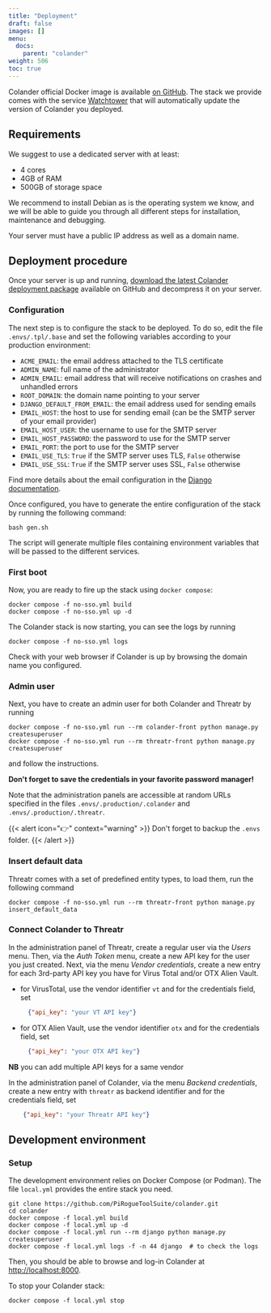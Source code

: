 ```yaml
---
title: "Deployment"
draft: false
images: []
menu:
  docs:
    parent: "colander"
weight: 506
toc: true
---
```


Colander official Docker image is available [on GitHub](https://github.com/PiRogueToolSuite/colander/pkgs/container/colander). The stack we provide comes with the service [Watchtower](https://containrrr.dev/watchtower/) that will automatically update the version of Colander you deployed.

## Requirements
We suggest to use a dedicated server with at least:

* 4 cores
* 4GB of RAM
* 500GB of storage space

We recommend to install Debian as is the operating system we know, and we will be able to guide you through all different steps for installation, maintenance and debugging. 

Your server must have a public IP address as well as a domain name.

## Deployment procedure
Once your server is up and running, [download the latest Colander deployment package](https://github.com/PiRogueToolSuite/colander/releases/latest) available on GitHub and decompress it on your server.

### Configuration
The next step is to configure the stack to be deployed. To do so, edit the file `.envs/.tpl/.base` and set the following variables according to your production environment:

* `ACME_EMAIL`: the email address attached to the TLS certificate
* `ADMIN_NAME`: full name of the administrator
* `ADMIN_EMAIL`: email address that will receive notifications on crashes and unhandled errors
* `ROOT_DOMAIN`: the domain name pointing to your server 
* `DJANGO_DEFAULT_FROM_EMAIL`: the email address used for sending emails
* `EMAIL_HOST`: the host to use for sending email (can be the SMTP server of your email provider)
* `EMAIL_HOST_USER`: the username to use for the SMTP server
* `EMAIL_HOST_PASSWORD`: the password to use for the SMTP server 
* `EMAIL_PORT`: the port to use for the SMTP server 
* `EMAIL_USE_TLS`: `True` if the SMTP server uses TLS, `False` otherwise
* `EMAIL_USE_SSL`: `True` if the SMTP server uses SSL, `False` otherwise

Find more details about the email configuration in the [Django documentation](https://docs.djangoproject.com/en/4.2/ref/settings/#email-use-tls).

Once configured, you have to generate the entire configuration of the stack by running the following command:

```text
bash gen.sh
```

The script will generate multiple files containing environment variables that will be passed to the different services.

### First boot
Now, you are ready to fire up the stack using `docker compose`:

```text
docker compose -f no-sso.yml build
docker compose -f no-sso.yml up -d 
```

The Colander stack is now starting, you can see the logs by running 

```text
docker compose -f no-sso.yml logs
```

Check with your web browser if Colander is up by browsing the domain name you configured.

### Admin user
Next, you have to create an admin user for both Colander and Threatr by running 

```text
docker compose -f no-sso.yml run --rm colander-front python manage.py createsuperuser
docker compose -f no-sso.yml run --rm threatr-front python manage.py createsuperuser
```

and follow the instructions.

**Don't forget to save the credentials in your favorite password manager!**

Note that the administration panels are accessible at random URLs specified in the files `.envs/.production/.colander` and `.envs/.production/.threatr`.

{{< alert icon="👉" context="warning" >}}
Don't forget to backup the `.envs` folder.
{{< /alert >}}

### Insert default data
Threatr comes with a set of predefined entity types, to load them, run the following command

```text
docker compose -f no-sso.yml run --rm threatr-front python manage.py insert_default_data
```

### Connect Colander to Threatr
In the administration panel of Threatr, create a regular user via the *Users* menu. Then, via the *Auth Token* menu, create a new API key for the user you just created. Next, via the menu *Vendor credentials*, create a new entry for each 3rd-party API key you have for Virus Total and/or OTX Alien Vault.

* for VirusTotal, use the vendor identifier `vt` and for the credentials field, set 
    ```json
      {"api_key": "your VT API key"}
    ```
* for OTX Alien Vault, use the vendor identifier `otx` and for the credentials field, set 
    ```json
      {"api_key": "your OTX API key"}
    ```

**NB** you can add multiple API keys for a same vendor    

In the administration panel of Colander, via the menu *Backend credentials*, create a new entry with `threatr` as backend identifier and for the credentials field, set 
```json
    {"api_key": "your Threatr API key"}
```

## Development environment

### Setup
The development environment relies on Docker Compose (or Podman). The file `local.yml` provides the entire stack you need.

```text
git clone https://github.com/PiRogueToolSuite/colander.git
cd colander
docker compose -f local.yml build 
docker compose -f local.yml up -d
docker compose -f local.yml run --rm django python manage.py createsuperuser 
docker compose -f local.yml logs -f -n 44 django  # to check the logs
```
Then, you should be able to browse and log-in Colander at [http://localhost:8000](http://localhost:8000).

To stop your Colander stack:
```text
docker compose -f local.yml stop
```